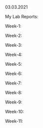 03.03.2021

My Lab Reports:

Week-1:

Week-2:

Week-3:

Week-4:

Week-5:

Week-6:

Week-7:

Week-8:

Week-9:

Week-10:

Week-11:

